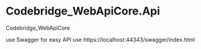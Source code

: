 # Codebridge_WebApiCore.Api
Codebridge_WebApiCore

use Swagger for easy API use
https://localhost:44343/swagger/index.html
